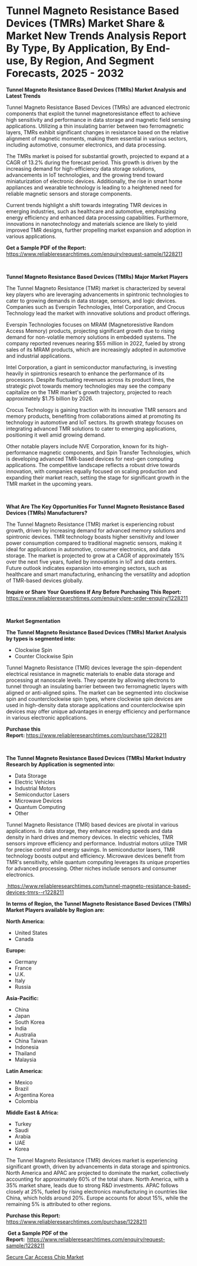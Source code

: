 <p><h1>Tunnel Magneto Resistance Based Devices (TMRs) Market Share & Market New Trends Analysis Report By Type, By Application, By End-use, By Region, And Segment Forecasts, 2025 - 2032</h1></p><p><strong>Tunnel Magneto Resistance Based Devices (TMRs) Market Analysis and Latest Trends</strong></p>
<p><p>Tunnel Magneto Resistance Based Devices (TMRs) are advanced electronic components that exploit the tunnel magnetoresistance effect to achieve high sensitivity and performance in data storage and magnetic field sensing applications. Utilizing a thin insulating barrier between two ferromagnetic layers, TMRs exhibit significant changes in resistance based on the relative alignment of magnetic moments, making them essential in various sectors, including automotive, consumer electronics, and data processing.</p><p>The TMRs market is poised for substantial growth, projected to expand at a CAGR of 13.2% during the forecast period. This growth is driven by the increasing demand for high-efficiency data storage solutions, advancements in IoT technologies, and the growing trend toward miniaturization of electronic devices. Additionally, the rise in smart home appliances and wearable technology is leading to a heightened need for reliable magnetic sensors and storage components.</p><p>Current trends highlight a shift towards integrating TMR devices in emerging industries, such as healthcare and automotive, emphasizing energy efficiency and enhanced data processing capabilities. Furthermore, innovations in nanotechnology and materials science are likely to yield improved TMR designs, further propelling market expansion and adoption in various applications.</p></p>
<p><strong>Get a Sample PDF of the Report:&nbsp;</strong> <a href="https://www.reliableresearchtimes.com/enquiry/request-sample/1228211?utm_campaign=2393&utm_medium=2&utm_source=Github&utm_content=ia&utm_term=13022025&utm_id=tunnel-magneto-resistance-based-devices-tmrs">https://www.reliableresearchtimes.com/enquiry/request-sample/1228211</a></p>
<p>&nbsp;</p>
<p><strong>Tunnel Magneto Resistance Based Devices (TMRs) Major Market Players</strong></p>
<p><p>The Tunnel Magneto Resistance (TMR) market is characterized by several key players who are leveraging advancements in spintronic technologies to cater to growing demands in data storage, sensors, and logic devices. Companies such as Everspin Technologies, Intel Corporation, and Crocus Technology lead the market with innovative solutions and product offerings.</p><p>Everspin Technologies focuses on MRAM (Magnetoresistive Random Access Memory) products, projecting significant growth due to rising demand for non-volatile memory solutions in embedded systems. The company reported revenues nearing $55 million in 2022, fueled by strong sales of its MRAM products, which are increasingly adopted in automotive and industrial applications.</p><p>Intel Corporation, a giant in semiconductor manufacturing, is investing heavily in spintronics research to enhance the performance of its processors. Despite fluctuating revenues across its product lines, the strategic pivot towards memory technologies may see the company capitalize on the TMR market's growth trajectory, projected to reach approximately $1.75 billion by 2026.</p><p>Crocus Technology is gaining traction with its innovative TMR sensors and memory products, benefiting from collaborations aimed at promoting its technology in automotive and IoT sectors. Its growth strategy focuses on integrating advanced TMR solutions to cater to emerging applications, positioning it well amid growing demand.</p><p>Other notable players include NVE Corporation, known for its high-performance magnetic components, and Spin Transfer Technologies, which is developing advanced TMR-based devices for next-gen computing applications. The competitive landscape reflects a robust drive towards innovation, with companies equally focused on scaling production and expanding their market reach, setting the stage for significant growth in the TMR market in the upcoming years.</p></p>
<p>&nbsp;</p>
<p><strong>What Are The Key Opportunities For Tunnel Magneto Resistance Based Devices (TMRs) Manufacturers?</strong></p>
<p><p>The Tunnel Magneto Resistance (TMR) market is experiencing robust growth, driven by increasing demand for advanced memory solutions and spintronic devices. TMR technology boasts higher sensitivity and lower power consumption compared to traditional magnetic sensors, making it ideal for applications in automotive, consumer electronics, and data storage. The market is projected to grow at a CAGR of approximately 15% over the next five years, fueled by innovations in IoT and data centers. Future outlook indicates expansion into emerging sectors, such as healthcare and smart manufacturing, enhancing the versatility and adoption of TMR-based devices globally.</p></p>
<p><strong>Inquire or Share Your Questions If Any Before Purchasing This Report:</strong> <a href="https://www.reliableresearchtimes.com/enquiry/pre-order-enquiry/1228211?utm_campaign=2393&utm_medium=2&utm_source=Github&utm_content=ia&utm_term=13022025&utm_id=tunnel-magneto-resistance-based-devices-tmrs">https://www.reliableresearchtimes.com/enquiry/pre-order-enquiry/1228211</a></p>
<p>&nbsp;</p>
<p><strong>Market Segmentation</strong></p>
<p><strong>The Tunnel Magneto Resistance Based Devices (TMRs) Market Analysis by types is segmented into:</strong></p>
<p><ul><li>Clockwise Spin</li><li>Counter Clockwise Spin</li></ul></p>
<p><p>Tunnel Magneto Resistance (TMR) devices leverage the spin-dependent electrical resistance in magnetic materials to enable data storage and processing at nanoscale levels. They operate by allowing electrons to tunnel through an insulating barrier between two ferromagnetic layers with aligned or anti-aligned spins. The market can be segmented into clockwise spin and counterclockwise spin types, where clockwise spin devices are used in high-density data storage applications and counterclockwise spin devices may offer unique advantages in energy efficiency and performance in various electronic applications.</p></p>
<p><strong>Purchase this Report:&nbsp;</strong><a href="https://www.reliableresearchtimes.com/purchase/1228211?utm_campaign=2393&utm_medium=2&utm_source=Github&utm_content=ia&utm_term=13022025&utm_id=tunnel-magneto-resistance-based-devices-tmrs">https://www.reliableresearchtimes.com/purchase/1228211</a></p>
<p>&nbsp;</p>
<p><strong>The Tunnel Magneto Resistance Based Devices (TMRs) Market Industry Research by Application is segmented into:</strong></p>
<p><ul><li>Data Storage</li><li>Electric Vehicles</li><li>Industrial Motors</li><li>Semiconductor Lasers</li><li>Microwave Devices</li><li>Quantum Computing</li><li>Other</li></ul></p>
<p><p>Tunnel Magneto Resistance (TMR) based devices are pivotal in various applications. In data storage, they enhance reading speeds and data density in hard drives and memory devices. In electric vehicles, TMR sensors improve efficiency and performance. Industrial motors utilize TMR for precise control and energy savings. In semiconductor lasers, TMR technology boosts output and efficiency. Microwave devices benefit from TMR's sensitivity, while quantum computing leverages its unique properties for advanced processing. Other niches include sensors and consumer electronics.</p></p>
<p><a href="https://www.reliableresearchtimes.com/tunnel-magneto-resistance-based-devices-tmrs--r1228211?utm_campaign=2393&utm_medium=2&utm_source=Github&utm_content=ia&utm_term=13022025&utm_id=tunnel-magneto-resistance-based-devices-tmrs">&nbsp;https://www.reliableresearchtimes.com/tunnel-magneto-resistance-based-devices-tmrs--r1228211</a></p>
<p><strong>In terms of Region, the Tunnel Magneto Resistance Based Devices (TMRs) Market Players available by Region are:</strong></p>
<p>
    <p> <strong> North America: </strong>
        <ul>
            <li>United States</li>
            <li>Canada</li>
        </ul>
        </p> 
    <p> <strong> Europe: </strong>
        <ul>
            <li>Germany</li>
            <li>France</li>
            <li>U.K.</li>
            <li>Italy</li>
            <li>Russia</li>
        </ul>
        </p> 
    <p> <strong> Asia-Pacific: </strong>
        <ul>
            <li>China</li>
            <li>Japan</li>
            <li>South Korea</li>
            <li>India</li>
            <li>Australia</li>
            <li>China Taiwan</li>
            <li>Indonesia</li>
            <li>Thailand</li>
            <li>Malaysia</li>
        </ul>
        </p> 
    <p> <strong> Latin America: </strong>
        <ul>
            <li>Mexico</li>
            <li>Brazil</li>
            <li>Argentina Korea</li>
            <li>Colombia</li>
        </ul>
        </p> 
    <p> <strong> Middle East & Africa: </strong>
        <ul>
            <li>Turkey</li>
            <li>Saudi</li>
            <li>Arabia</li>
            <li>UAE</li>
            <li>Korea</li>
        </ul>
    </p>
    </p>
<p><p>The Tunnel Magneto Resistance (TMR) devices market is experiencing significant growth, driven by advancements in data storage and spintronics. North America and APAC are projected to dominate the market, collectively accounting for approximately 60% of the total share. North America, with a 35% market share, leads due to strong R&D investments. APAC follows closely at 25%, fueled by rising electronics manufacturing in countries like China, which holds around 20%. Europe accounts for about 15%, while the remaining 5% is attributed to other regions.</p></p>
<p><strong>Purchase this Report: </strong><a href="https://www.reliableresearchtimes.com/purchase/1228211?utm_campaign=2393&utm_medium=2&utm_source=Github&utm_content=ia&utm_term=13022025&utm_id=tunnel-magneto-resistance-based-devices-tmrs">https://www.reliableresearchtimes.com/purchase/1228211</a></p>
<p>&nbsp;<strong>Get a Sample PDF of the Report:&nbsp;&nbsp;</strong><a href="https://www.reliableresearchtimes.com/enquiry/request-sample/1228211?utm_campaign=2393&utm_medium=2&utm_source=Github&utm_content=ia&utm_term=13022025&utm_id=tunnel-magneto-resistance-based-devices-tmrs">https://www.reliableresearchtimes.com/enquiry/request-sample/1228211</a></p>
<p><strong></strong></p>
<p><p><a href="https://github.com/techerghalim/Market-Research-Report-List-1/blob/main/secure-car-access-chip-market.md?utm_campaign=2393&utm_medium=2&utm_source=Github&utm_content=ia&utm_term=13022025&utm_id=tunnel-magneto-resistance-based-devices-tmrs">Secure Car Access Chip Market</a></p></p>
